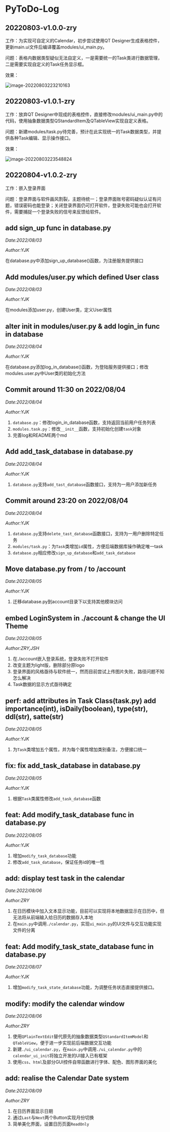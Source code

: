 # PyToDo-Log

## 20220803-v1.0.0-zry

工作：为实现可自定义的Calendar，初步尝试使用QT Designer生成表格控件，更新main.ui文件后编译覆盖modules/ui_main.py。

问题：表格内数据类型疑似无法自定义，一是需要统一的Task类进行数据管理，二是需要实现自定义的Task任务显示框。

效果：

![image-20220803223210163](log/image-20220803223210163.png)

## 20220803-v1.0.1-zry

工作：放弃QT Designer中现成的表格控件，直接修改modules/ui_main.py中的代码，使用抽象数据类型QStandardItem及QTableView实现自定义表格。

问题：新建modules/task.py待完善，预计在此实现统一的Task数据类型，并提供各种Task编辑、显示操作接口。

效果：

![image-20220803223548824](log/image-20220803223548824.png)

## 20220804-v1.0.2-zry

工作：嵌入登录界面

问题：登录界面与软件画风割裂，主题待统一；登录界面账号密码疑似认证有问题，错误密码也能登录；关闭登录界面仍可打开软件，登录失败可能也会打开软件，需要捕捉一个登录失败的信号来反馈给软件。


## add sign_up func in database.py

*Date:2022/08/03*

*Author:YJK*

在database.py中添加sign_up_database()函数，为注册服务提供接口

## Add modules/user.py which defined User class

*Date:2022/08/03*

*Author:YJK*

在modules添加user.py，创建User类，定义User属性

## alter init in modules/user.py & add login_in func in database

*Date:2022/08/04*

*Author:YJK*

在database.py添加log_in_database()函数，为登陆服务提供接口；修改modules.user.py中User类的初始化方法



## Commit around 11:30 on 2022/08/04

*Date:2022/08/04*

*Author:YJK*

1. `database.py`：修改login_in_database函数，支持返回当前用户任务列表
2. `modules.task.py`：修改`__init__`函数，支持初始化创建`task`对象
3. 完善log和README两个md

## Add add_task_database in database.py

*Date:2022/08/04*

*Author:YJK*

1. `database.py`支持`add_tast_database`函数接口，支持为一用户添加新任务

## Commit around 23:20 on 2022/08/04

*Date:2022/08/04*

*Author:YJK*

1. `database.py`支持`delete_tast_database`函数接口，支持为一用户删除特定任务
2. `modules/task.py`：为`Task`类增加`id`属性，方便后端数据库操作确定唯一task
3. `database.py`相应修改`sign_up_database`和`add_task_database`

## Move database.py from / to /account

*Date:2022/08/05*

*Author:YJK*

1. 迁移database.py到account目录下以支持其他模块访问

## embed LoginSystem in ./account & change the UI Theme

*Date:2022/08/05*

*Author:ZRY,JSH*

1. 在./account嵌入登录系统，登录失败不打开软件
2. 改变主题为light版，删除部分原logo
3. 登录界面的风格亟待与软件统一，然而目前尝试上传图片失败，路径问题不知怎么解决
4. Task数据的显示方式亟待确定

## perf: add attributes in Task Class(task.py) add importance(int), isDaily(boolean), type(str), ddl(str), satte(str)

*Date:2022/08/05*

*Author:YJK*

1. 为`Task`类增加五个属性，并为每个属性增加类别备注，方便接口统一

## fix: fix add_task_database in database.py

*Date:2022/08/05*

*Author:YJK*

1. 根据`Task`类属性修改`add_task_database`函数

## feat: Add modify_task_database func in database.py

*Date:2022/08/05*

*Author:YJK*

1. 增加`modify_task_database`功能
2. 修改`add_task_database`，保证任务id的唯一性

## add: display test task in the calendar

*Date:2022/08/06*

*Author:ZRY*

1. 在日历模块中加入文本显示功能，目前可以实现将本地数据显示在日历中，但无法将从前端输入给日历的数据存入本地
2. 在`main.py`中调用`./calendar.py`，实现`ui_main.py`的UI文件与交互功能实现文件的分离

## feat: Add modify_task_state_database func in database.py

*Date:2022/08/07*

*Author:YJK*

1. 增加`modify_task_state_database`功能，为调整任务状态直接提供接口。

## modify: modify the calendar window

*Date:2022/08/06*

*Author:ZRY*

1. 使用`QPlainTextEdit`替代原先的抽象数据类型`QStandardItemModel`和`QTableView`，便于进一步实现前后端数据交互功能
2. 新建`./ui_calendar.py`，在`main.py`中调用`./ui_calendar.py`中的`calendar_ui_init`将独立开发的UI接入已有框架
3. 使用`css`、`html`及部分GUI控件自带函数进行字体、配色、图形界面的美化

## add: realise the Calendar Date system

*Date:2022/08/09*

*Author:ZRY*

1. 在日历界面显示日期
2. 通过`Last`与`Next`两个Button实现月份切换
3. 简单美化界面，设置日历页面`ReadOnly`